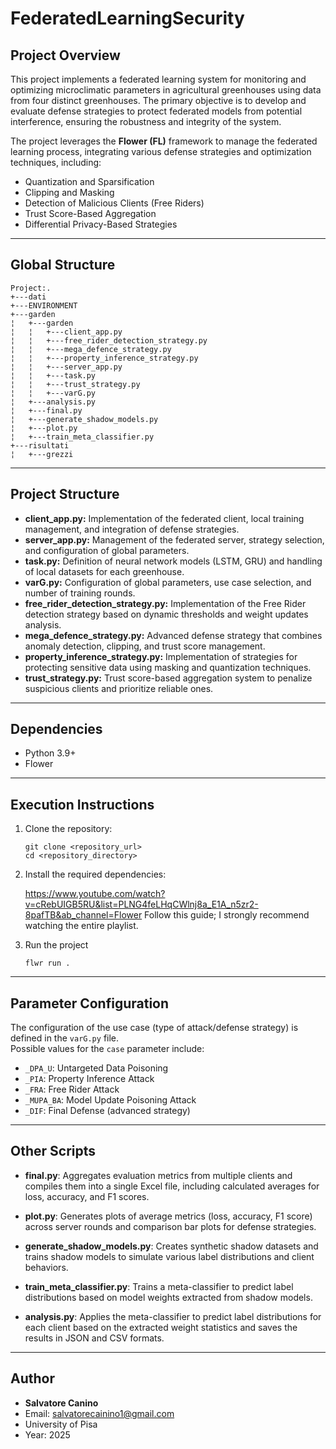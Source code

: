 # FederatedLearningSecurity
## Project Overview

This project implements a federated learning system for monitoring and optimizing microclimatic parameters in agricultural greenhouses using data from four distinct greenhouses. The primary objective is to develop and evaluate defense strategies to protect federated models from potential interference, ensuring the robustness and integrity of the system.

The project leverages the **Flower (FL)** framework to manage the federated learning process, integrating various defense strategies and optimization techniques, including:

- Quantization and Sparsification  
- Clipping and Masking  
- Detection of Malicious Clients (Free Riders)  
- Trust Score-Based Aggregation  
- Differential Privacy-Based Strategies  

---

## Global Structure 
```
Project:.
+---dati
+---ENVIRONMENT
+---garden
¦   +---garden
¦   ¦   +---client_app.py
¦   ¦   +---free_rider_detection_strategy.py
¦   ¦   +---mega_defence_strategy.py
¦   ¦   +---property_inference_strategy.py
¦   ¦   +---server_app.py
¦   ¦   +---task.py
¦   ¦   +---trust_strategy.py
¦   ¦   +---varG.py
¦   +---analysis.py
¦   +---final.py
¦   +---generate_shadow_models.py
¦   +---plot.py
¦   +---train_meta_classifier.py
+---risultati
¦   +---grezzi

```

---

## Project Structure

- **client_app.py:** Implementation of the federated client, local training management, and integration of defense strategies.  
- **server_app.py:** Management of the federated server, strategy selection, and configuration of global parameters.  
- **task.py:** Definition of neural network models (LSTM, GRU) and handling of local datasets for each greenhouse.  
- **varG.py:** Configuration of global parameters, use case selection, and number of training rounds.  
- **free_rider_detection_strategy.py:** Implementation of the Free Rider detection strategy based on dynamic thresholds and weight updates analysis.  
- **mega_defence_strategy.py:** Advanced defense strategy that combines anomaly detection, clipping, and trust score management.  
- **property_inference_strategy.py:** Implementation of strategies for protecting sensitive data using masking and quantization techniques.  
- **trust_strategy.py:** Trust score-based aggregation system to penalize suspicious clients and prioritize reliable ones.  

---

## Dependencies

- Python 3.9+  
- Flower 
---

## Execution Instructions

1. Clone the repository:  
   ```
   git clone <repository_url>
   cd <repository_directory>
   ```

2. Install the required dependencies:  
   
   https://www.youtube.com/watch?v=cRebUIGB5RU&list=PLNG4feLHqCWlnj8a_E1A_n5zr2-8pafTB&ab_channel=Flower
   Follow this guide; I strongly recommend watching the entire playlist.

4. Run the project
   ```
   flwr run .
   ```
---

## Parameter Configuration

The configuration of the use case (type of attack/defense strategy) is defined in the `varG.py` file.  
Possible values for the `case` parameter include:

- `_DPA_U`: Untargeted Data Poisoning  
- `_PIA`: Property Inference Attack  
- `_FRA`: Free Rider Attack  
- `_MUPA_BA`: Model Update Poisoning Attack  
- `_DIF`: Final Defense (advanced strategy)  

---

## Other Scripts

- **final.py**: Aggregates evaluation metrics from multiple clients and compiles them into a single Excel file, including calculated averages for loss, accuracy, and F1 scores.

- **plot.py**: Generates plots of average metrics (loss, accuracy, F1 score) across server rounds and comparison bar plots for defense strategies.

- **generate_shadow_models.py**: Creates synthetic shadow datasets and trains shadow models to simulate various label distributions and client behaviors.

- **train_meta_classifier.py**: Trains a meta-classifier to predict label distributions based on model weights extracted from shadow models.

- **analysis.py**: Applies the meta-classifier to predict label distributions for each client based on the extracted weight statistics and saves the results in JSON and CSV formats.

---

## Author  

- **Salvatore Canino**  
- Email: salvatorecainino1@gmail.com  
- University of Pisa  
- Year: 2025  


